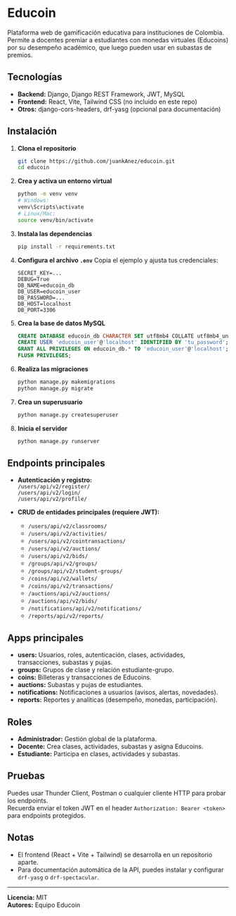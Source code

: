 # Educoin

Plataforma web de gamificación educativa para instituciones de Colombia.  
Permite a docentes premiar a estudiantes con monedas virtuales (Educoins) por su desempeño académico, que luego pueden usar en subastas de premios.

## Tecnologías

- **Backend:** Django, Django REST Framework, JWT, MySQL
- **Frontend:** React, Vite, Tailwind CSS (no incluido en este repo)
- **Otros:** django-cors-headers, drf-yasg (opcional para documentación)

## Instalación

1. **Clona el repositorio**
   ```bash
   git clone https://github.com/juankAnez/educoin.git
   cd educoin
   ```

2. **Crea y activa un entorno virtual**
   ```bash
   python -m venv venv
   # Windows:
   venv\Scripts\activate
   # Linux/Mac:
   source venv/bin/activate
   ```

3. **Instala las dependencias**
   ```bash
   pip install -r requirements.txt
   ```

4. **Configura el archivo `.env`**
   Copia el ejemplo y ajusta tus credenciales:
   ```
   SECRET_KEY=...
   DEBUG=True
   DB_NAME=educoin_db
   DB_USER=educoin_user
   DB_PASSWORD=...
   DB_HOST=localhost
   DB_PORT=3306
   ```

5. **Crea la base de datos MySQL**
   ```sql
   CREATE DATABASE educoin_db CHARACTER SET utf8mb4 COLLATE utf8mb4_unicode_ci;
   CREATE USER 'educoin_user'@'localhost' IDENTIFIED BY 'tu_password';
   GRANT ALL PRIVILEGES ON educoin_db.* TO 'educoin_user'@'localhost';
   FLUSH PRIVILEGES;
   ```

6. **Realiza las migraciones**
   ```bash
   python manage.py makemigrations
   python manage.py migrate
   ```

7. **Crea un superusuario**
   ```bash
   python manage.py createsuperuser
   ```

8. **Inicia el servidor**
   ```bash
   python manage.py runserver
   ```

## Endpoints principales

- **Autenticación y registro:**  
  `/users/api/v2/register/`  
  `/users/api/v2/login/`  
  `/users/api/v2/profile/`

- **CRUD de entidades principales (requiere JWT):**
  - `/users/api/v2/classrooms/`
  - `/users/api/v2/activities/`
  - `/users/api/v2/cointransactions/`
  - `/users/api/v2/auctions/`
  - `/users/api/v2/bids/`
  - `/groups/api/v2/groups/`
  - `/groups/api/v2/student-groups/`
  - `/coins/api/v2/wallets/`
  - `/coins/api/v2/transactions/`
  - `/auctions/api/v2/auctions/`
  - `/auctions/api/v2/bids/`
  - `/notifications/api/v2/notifications/`
  - `/reports/api/v2/reports/`

## Apps principales

- **users:** Usuarios, roles, autenticación, clases, actividades, transacciones, subastas y pujas.
- **groups:** Grupos de clase y relación estudiante-grupo.
- **coins:** Billeteras y transacciones de Educoins.
- **auctions:** Subastas y pujas de estudiantes.
- **notifications:** Notificaciones a usuarios (avisos, alertas, novedades).
- **reports:** Reportes y analíticas (desempeño, monedas, participación).

## Roles

- **Administrador:** Gestión global de la plataforma.
- **Docente:** Crea clases, actividades, subastas y asigna Educoins.
- **Estudiante:** Participa en clases, actividades y subastas.

## Pruebas

Puedes usar Thunder Client, Postman o cualquier cliente HTTP para probar los endpoints.  
Recuerda enviar el token JWT en el header `Authorization: Bearer <token>` para endpoints protegidos.

## Notas

- El frontend (React + Vite + Tailwind) se desarrolla en un repositorio aparte.
- Para documentación automática de la API, puedes instalar y configurar `drf-yasg` o `drf-spectacular`.

---

**Licencia:** MIT  
**Autores:** Equipo Educoin
